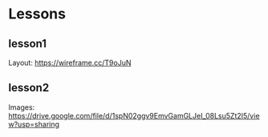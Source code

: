 # Lessons

## lesson1
Layout: https://wireframe.cc/T9oJuN

## lesson2
Images: https://drive.google.com/file/d/1spN02ggv9EmvGamGLJeI_08Lsu5Zt2I5/view?usp=sharing

